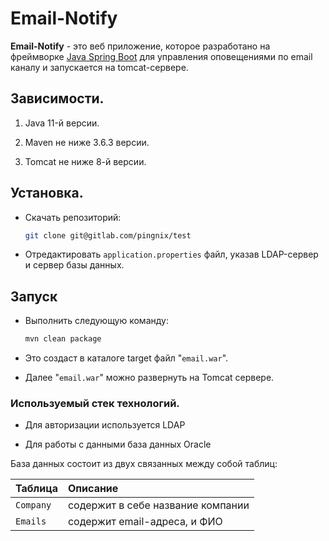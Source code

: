 # Email-Notify 

 

**Email-Notify** - это веб приложение, которое разработано на фреймворке [Java Spring Boot](https://spring.io/) для управления оповещениями по email каналу и запускается на tomcat-сервере.  

 

## Зависимости.
 

1. Java 11-й версии. 

2. Maven не ниже 3.6.3 версии. 

3. Tomcat не ниже 8-й версии. 

 

 

## Установка. 


- Скачать репозиторий:
	```bash 
   	git clone git@gitlab.com/pingnix/test 
	```

- Отредактировать `application.properties` файл, указав LDAP-сервер и сервер базы данных. 

 

## Запуск 

 - Выполнить следующую команду:

	```bash 
	mvn clean package 
	```
 - Это создаст в каталоге target файл "`email.war`". 

 - Далее "`email.war`" можно развернуть на Tomcat сервере. 

 

### Используемый стек технологий. 

 

- Для авторизации используется LDAP 
 

- Для работы с данными база данных Oracle 

 

 

База данных состоит из двух связанных между собой таблиц: 

 

| Таблица | Описание | 
|:-------- |:----------|
| `Company` |  содержит в себе название компании |
| `Emails`  | содержит email-адреса, и ФИО |

 